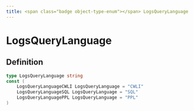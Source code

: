 ```yaml
---
title: <span class="badge object-type-enum"></span> LogsQueryLanguage
---
```

# <span class="badge object-type-enum"></span> LogsQueryLanguage

## Definition

```go
type LogsQueryLanguage string
const (
	LogsQueryLanguageCWLI LogsQueryLanguage = "CWLI"
	LogsQueryLanguageSQL LogsQueryLanguage = "SQL"
	LogsQueryLanguagePPL LogsQueryLanguage = "PPL"
)

```
